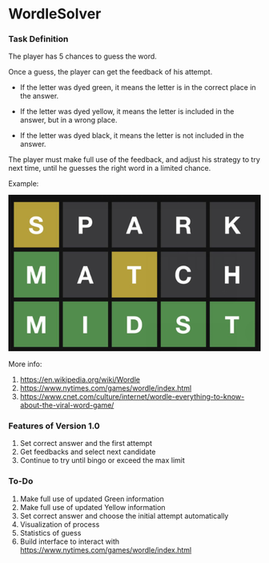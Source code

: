 # WordleSolver

### Task Definition
The player has 5 chances to guess the word.

Once a guess, the player can get the feedback of his attempt.

- If the letter was dyed green, it means the letter is in the correct place in the answer.

- If the letter was dyed yellow, it means the letter is included in the answer, but in a wrong place.

- If the letter was dyed black, it means the letter is not included in the answer.

The player must make full use of the feedback, and adjust his strategy to try next time, 
until he guesses the right word in a limited chance.

Example:

![avatar](/Resource/fig/README/wordle_example.png)

More info: 

1. https://en.wikipedia.org/wiki/Wordle
2. https://www.nytimes.com/games/wordle/index.html
3. https://www.cnet.com/culture/internet/wordle-everything-to-know-about-the-viral-word-game/

### Features of Version 1.0
1. Set correct answer and the first attempt
2. Get feedbacks and select next candidate
3. Continue to try until bingo or exceed the max limit

### To-Do
1. Make full use of updated Green information
2. Make full use of updated Yellow information
3. Set correct answer and choose the initial attempt automatically
4. Visualization of process
5. Statistics of guess
6. Build interface to interact with https://www.nytimes.com/games/wordle/index.html
